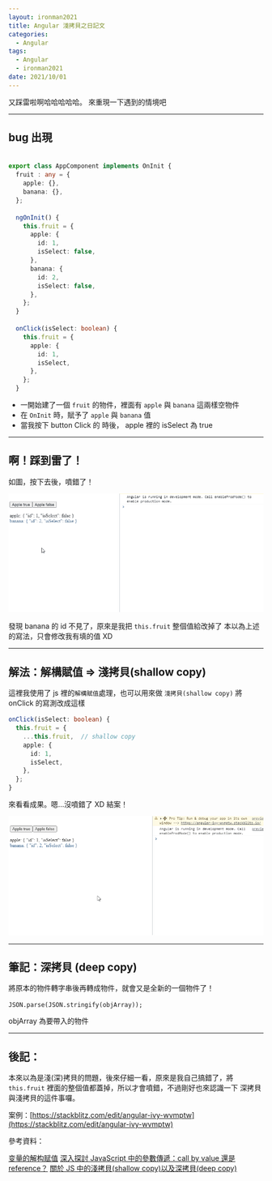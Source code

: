```yaml
---
layout: ironman2021
title: Angular 淺拷貝之日記文
categories:
  - Angular
tags:
  - Angular
  - ironman2021
date: 2021/10/01
---
```


又踩雷啦啊哈哈哈哈哈。
來重現一下遇到的情境吧

---

## bug 出現

```ts

export class AppComponent implements OnInit {
  fruit : any = {
    apple: {},
    banana: {},
  };

  ngOnInit() {
    this.fruit = {
      apple: {
        id: 1,
        isSelect: false,
      },
      banana: {
        id: 2,
        isSelect: false,
      },
    };
  }

  onClick(isSelect: boolean) {
    this.fruit = {
      apple: {
        id: 1,
        isSelect,
      },
    };
  }

```

- 一開始建了一個 `fruit` 的物件，裡面有 `apple` 與 `banana` 這兩樣空物件
- 在 `OnInit` 時，賦予了 `apple` 與 `banana` 值
- 當我按下 button Click 的 時後， apple 裡的 isSelect 為 true

---

## 啊！踩到雷了！

如圖，按下去後，噴錯了！

![](assets/images/ironman/ng_shallowCopy-vs-deepCopy/n0KX6uJ.gif)

發現 banana 的 id 不見了，原來是我把 `this.fruit` 整個值給改掉了
本以為上述的寫法，只會修改我有填的值 XD

---

## 解法：解構賦值 => 淺拷貝(shallow copy)

這裡我使用了 js 裡的`解構賦值`處理，也可以用來做 `淺拷貝(shallow copy)`
將 onClick 的寫測改成這樣

```ts
onClick(isSelect: boolean) {
  this.fruit = {
    ...this.fruit,  // shallow copy
    apple: {
      id: 1,
      isSelect,
    },
  };
}
```

來看看成果。嗯...沒噴錯了 XD 結案！

![](assets/images/ironman/ng_shallowCopy-vs-deepCopy/tDm3C0c.gif)

---

## 筆記：深拷貝 (deep copy)

將原本的物件轉字串後再轉成物件，就會又是全新的一個物件了！

`JSON.parse(JSON.stringify(objArray));`

objArray 為要帶入的物件

---

## 後記：

本來以為是淺(深)拷貝的問題，後來仔細一看，原來是我自己搞錯了，將 `this.fruit` 裡面的整個值都蓋掉，所以才會噴錯，不過剛好也來認識一下 深拷貝與淺拷貝的這件事囉。

案例：[https://stackblitz.com/edit/angular-ivy-wvmptw](https://stackblitz.com/edit/angular-ivy-wvmptw)

參考資料：

[变量的解构赋值](https://es6.ruanyifeng.com/#docs/destructuring)
[深入探討 JavaScript 中的參數傳遞：call by value 還是 reference？](https://blog.techbridge.cc/2018/06/23/javascript-call-by-value-or-reference/)
[關於 JS 中的淺拷貝(shallow copy)以及深拷貝(deep copy)](https://medium.com/andy-blog/%E9%97%9C%E6%96%BCjs%E4%B8%AD%E7%9A%84%E6%B7%BA%E6%8B%B7%E8%B2%9D-shallow-copy-%E4%BB%A5%E5%8F%8A%E6%B7%B1%E6%8B%B7%E8%B2%9D-deep-copy-5f5bbe96c122)

